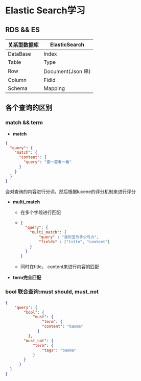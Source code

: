 # Elastic Search学习

## RDS && ES

| 关系型数据库 | ElasticSearch     |
| ------------ | ----------------- |
| DataBase     | Index             |
| Table        | Type              |
| Row          | Document(Json 串) |
| Column       | Fidld             |
| Schema       | Mapping           |



## 各个查询的区别

### match && term

- **match**

```json
{
  "query": {
    "match": {
      "content": {
        "query": "查一查看一看"
      }
    }
  }
}
```

会对查询的内容进行分词，然后根据lucene的评分机制来进行评分



- **multi_match**

  - 在多个字段进行匹配

  - ```json
    {
      "query": {
        "multi_match": {
            "query" : "我的宝马多少马力",
            "fields" : ["title", "content"]
        }
      }
    }
    ```

  - 同时在title， content来进行内容的匹配

- **term完全匹配**

### bool 联合查询:must should, must_not

```json
{
	"query": {
    	"bool": {
        	"must": {
            	"term": {
                "content": "baoma"
              }
          },
        "must_not": {
          	"term": {
              	"tags": "baoma"
            }
        }
      }
  }
}
```

